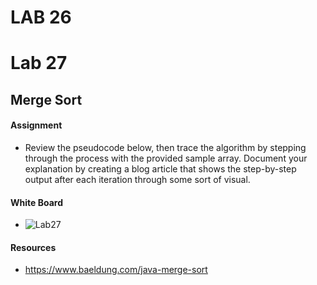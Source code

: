 # LAB 26  


# Lab 27

## Merge Sort

#### Assignment
- Review the pseudocode below, then trace the algorithm by stepping through the process with the provided sample array.
 Document your explanation by creating a blog article that shows the step-by-step output after each iteration through some sort of visual.
 
 #### White Board
 
 - ![Lab27](https://user-images.githubusercontent.com/99936580/191393683-def252bc-8211-4e67-b4d3-822d220dfe81.jpg)


#### Resources 

- https://www.baeldung.com/java-merge-sort
